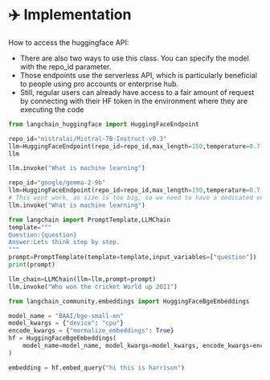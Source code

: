 # ✈️ Implementation

How to access the huggingface API:

* There are also two ways to use this class. You can specify the model with the repo\_id parameter.
* Those endpoints use the serverless API, which is particularly beneficial to people using pro accounts or enterprise hub.
* Still, regular users can already have access to a fair amount of request by connecting with their HF token in the environment where they are executing the code

```python
from langchain_huggingface import HuggingFaceEndpoint

repo_id="mistralai/Mistral-7B-Instruct-v0.3"
llm=HuggingFaceEndpoint(repo_id=repo_id,max_length=150,temperature=0.7,token=os.getenv("HF_TOKEN"))
llm

llm.invoke("What is machine learning")

repo_id="google/gemma-2-9b"
llm=HuggingFaceEndpoint(repo_id=repo_id,max_length=150,temperature=0.7,token=os.getenv("HF_TOKEN"))
# This wont work, as size is too big, so we need to have a dedicated endpoint
llm.invoke("What is machine learning")

from langchain import PromptTemplate,LLMChain
template="""
Question:{question}
Answer:Lets think step by step.
"""
prompt=PromptTemplate(template=template,input_variables=["question"])
print(prompt)

llm_chain=LLMChain(llm=llm,prompt=prompt)
llm.invoke("Who won the cricket World up 2011")

from langchain_community.embeddings import HuggingFaceBgeEmbeddings

model_name = "BAAI/bge-small-en"
model_kwargs = {"device": "cpu"}
encode_kwargs = {"normalize_embeddings": True}
hf = HuggingFaceBgeEmbeddings(
    model_name=model_name, model_kwargs=model_kwargs, encode_kwargs=encode_kwargs
)

embedding = hf.embed_query("hi this is harrison")

```
